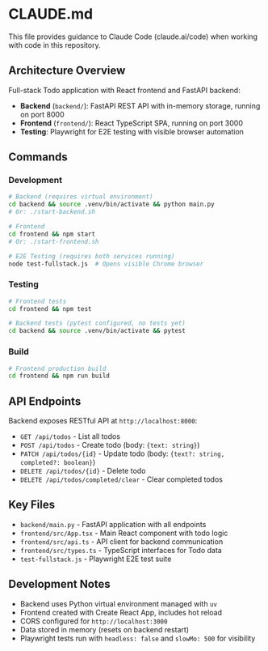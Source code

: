 # CLAUDE.md

This file provides guidance to Claude Code (claude.ai/code) when working with code in this repository.

## Architecture Overview

Full-stack Todo application with React frontend and FastAPI backend:
- **Backend** (`backend/`): FastAPI REST API with in-memory storage, running on port 8000
- **Frontend** (`frontend/`): React TypeScript SPA, running on port 3000
- **Testing**: Playwright for E2E testing with visible browser automation

## Commands

### Development
```bash
# Backend (requires virtual environment)
cd backend && source .venv/bin/activate && python main.py
# Or: ./start-backend.sh

# Frontend
cd frontend && npm start
# Or: ./start-frontend.sh

# E2E Testing (requires both services running)
node test-fullstack.js  # Opens visible Chrome browser
```

### Testing
```bash
# Frontend tests
cd frontend && npm test

# Backend tests (pytest configured, no tests yet)
cd backend && source .venv/bin/activate && pytest
```

### Build
```bash
# Frontend production build
cd frontend && npm run build
```

## API Endpoints

Backend exposes RESTful API at `http://localhost:8000`:
- `GET /api/todos` - List all todos
- `POST /api/todos` - Create todo (body: `{text: string}`)
- `PATCH /api/todos/{id}` - Update todo (body: `{text?: string, completed?: boolean}`)
- `DELETE /api/todos/{id}` - Delete todo
- `DELETE /api/todos/completed/clear` - Clear completed todos

## Key Files

- `backend/main.py` - FastAPI application with all endpoints
- `frontend/src/App.tsx` - Main React component with todo logic
- `frontend/src/api.ts` - API client for backend communication
- `frontend/src/types.ts` - TypeScript interfaces for Todo data
- `test-fullstack.js` - Playwright E2E test suite

## Development Notes

- Backend uses Python virtual environment managed with `uv`
- Frontend created with Create React App, includes hot reload
- CORS configured for `http://localhost:3000`
- Data stored in memory (resets on backend restart)
- Playwright tests run with `headless: false` and `slowMo: 500` for visibility